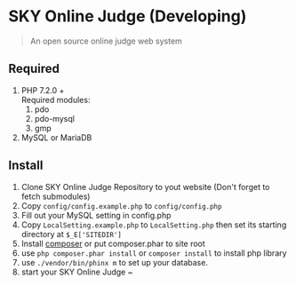 SKY Online Judge (Developing)
=================
>An open source online judge web system 

Required
-------------
1. PHP 7.2.0 +<br>
   Required modules:
   1. pdo
   2. pdo-mysql
   3. gmp
2. MySQL or MariaDB

Install
-------------
1. Clone SKY Online Judge Repository to yout website (Don't forget to fetch submodules)
2. Copy `config/config.example.php` to `config/config.php`
3. Fill out your MySQL setting in config.php
4. Copy `LocalSetting.example.php` to `LocalSetting.php` then set its starting directory at `$_E['SITEDIR']`
5. Install [composer](https://getcomposer.org/) or put composer.phar to site root
6. use `php composer.phar install` or `composer install` to install php library
7. use `./vendor/bin/phinx m` to set up your database.
8. start your SKY Online Judge ~
